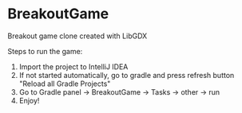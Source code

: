 # BreakoutGame
Breakout game clone created with LibGDX

Steps to run the game:
1. Import the project to IntelliJ IDEA
2. If not started automatically, go to gradle and press refresh button "Reload all Gradle Projects"
3. Go to Gradle panel -> BreakoutGame -> Tasks -> other -> run
4. Enjoy!
